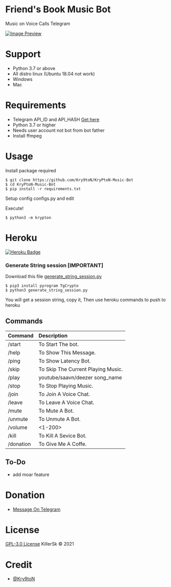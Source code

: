# Friend's Book Music Bot

Music on Voice Calls Telegram

[![Image Preview](https://raw.github.com/KillerGoyal/TeleMusicBot/KillerSk/master/etc/preview.jpg)](https://github.com/KillerGoyal/TeleMusicBot)

# Support
- Python 3.7 or above
- All distro linux (Ubuntu 18.04 not work)
- Windows
- Mac

# Requirements
- Telegram API_ID and API_HASH [Get here](https://my.telegram.org/apps)
- Python 3.7 or higher
- Needs user account not bot from bot father
- Install ffmpeg

# Usage
Install package required
```
$ git clone https://github.com/Kry9toN/KryPtoN-Music-Bot
$ cd KryPtoN-Music-Bot
$ pip install -r requirements.txt
```
Setup config
configs.py and edit

Execute!
```
$ python3 -m krypton
```

# Heroku 

[![Heroku Badge](https://www.herokucdn.com/deploy/button.svg)](https://heroku.com/deploy?template=https://github.com/KillerGoyal/TeleMusicBot/KillerSk/tree/master)

### Generate String session [IMPORTANT]
Download this file [generate_string_session.py](https://raw.github.com/KillerGoyal/TeleMusicBot/KillerSk/master/generate_string_session.py)

```
$ pip3 install pyrogram TgCrypto
$ python3 generate_string_session.py
```
You will get a session string, copy it, Then use heroku commands to push to heroku

## Commands
Command | Description
:--- | :---
/start | To Start The bot.
/help | To Show This Message.
/ping | To Show Latency Bot.
/skip | To Skip The Current Playing Music.
/play | youtube/saavn/deezer song_name
/stop | To Stop Playing Music.
/join | To Join A Voice Chat.
/leave | To Leave A Voice Chat.
/mute | To Mute A Bot.
/unmute | To Unmute A Bot.
/volume | <1-200>
/kill | To Kill A Sevice Bot.
/donation | To Give Me A Coffe.

## To-Do
- add moar feature

# Donation
- [Message On Telegram](https://t.me/souravkkk)

# License
[GPL-3.0 License](https://github.com/KillerGoyal/TeleMusicBot/KillerSk/blob/master/LICENSE.md) KillerSk © 2021

# Credit
- [@Kry9toN](ttps://github.com/Kry9toN)
